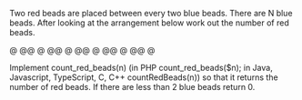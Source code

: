 Two red beads are placed between every two blue beads. There are N blue beads. After looking at the arrangement below work out the number of red beads.

@ @@ @ @@ @ @@ @ @@ @ @@ @

Implement count_red_beads(n) (in PHP count_red_beads($n); in Java, Javascript, TypeScript, C, C++ countRedBeads(n)) so that it returns the number of red beads.
If there are less than 2 blue beads return 0. 